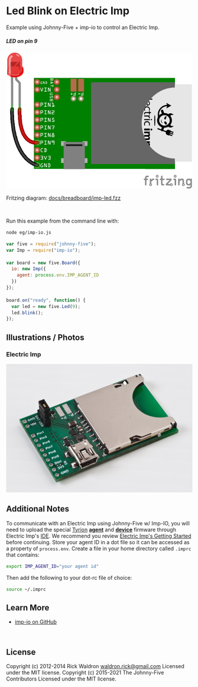 <!--remove-start-->

# Led Blink on Electric Imp

<!--remove-end-->


Example using Johnny-Five + imp-io to control an Electric Imp.





##### LED on pin 9



![docs/breadboard/imp-led.png](breadboard/imp-led.png)<br>

Fritzing diagram: [docs/breadboard/imp-led.fzz](breadboard/imp-led.fzz)

&nbsp;




Run this example from the command line with:
```bash
node eg/imp-io.js
```


```javascript
var five = require("johnny-five");
var Imp = require("imp-io");

var board = new five.Board({
  io: new Imp({
    agent: process.env.IMP_AGENT_ID
  })
});

board.on("ready", function() {
  var led = new five.Led(9);
  led.blink();
});


```


## Illustrations / Photos


### Electric Imp



![docs/images/imp.jpg](images/imp.jpg)  






## Additional Notes
To communicate with an Electric Imp using Johnny-Five w/ Imp-IO,
you will need to upload the special
[Tyrion](https://github.com/rwaldron/tyrion)
**[agent](https://github.com/rwaldron/tyrion/blob/master/agent.nut)** and
**[device](https://github.com/rwaldron/tyrion/blob/master/device.nut)**
firmware through Electric Imp's [IDE](https://ide.electricimp.com/login).
We recommend you review
[Electric Imp's Getting Started](http://www.electricimp.com/docs/gettingstarted/)
before continuing.
Store your agent ID in a dot file so it can be accessed as a property of `process.env`.
Create a file in your home directory called `.imprc` that contains:
```sh
export IMP_AGENT_ID="your agent id"
```
Then add the following to your dot-rc file of choice:
```sh
source ~/.imprc
```


## Learn More

- [imp-io on GitHub](https://github.com/rwaldron/imp-io)

&nbsp;

<!--remove-start-->

## License
Copyright (c) 2012-2014 Rick Waldron <waldron.rick@gmail.com>
Licensed under the MIT license.
Copyright (c) 2015-2021 The Johnny-Five Contributors
Licensed under the MIT license.

<!--remove-end-->

